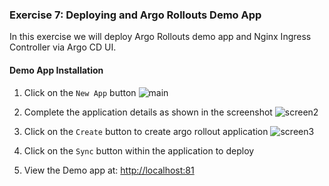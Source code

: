 ### Exercise 7: Deploying and Argo Rollouts Demo App

In this exercise we will deploy Argo Rollouts demo app and Nginx Ingress Controller via Argo CD UI.

#### Demo App Installation

1. Click on the `New App` button
![main](../../assets/mainscreen.jpg)

1. Complete the application details as shown in the screenshot
![screen2](../../assets/createapp-1.jpg)

1. Click on the `Create` button  to create argo rollout application
![screen3](../../assets/createapp-2.jpg)

1. Click on the `Sync` button within the application to deploy

1. View the Demo app at: [http://localhost:81](http://localhost:81)
